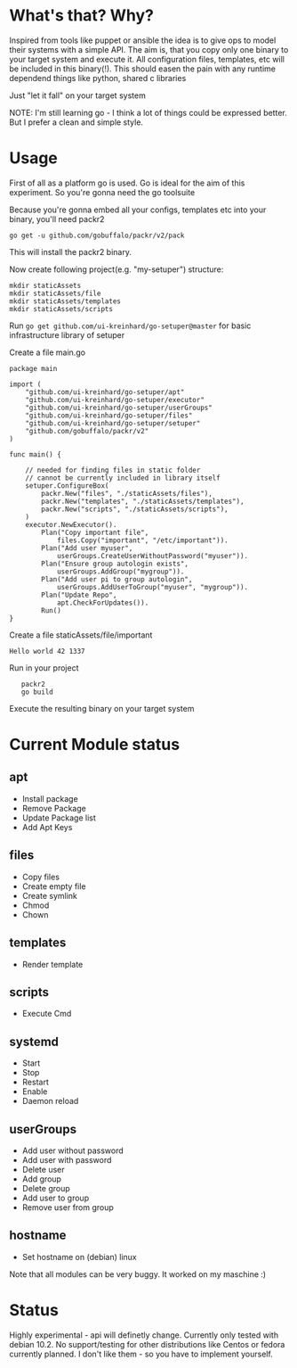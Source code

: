 # What's that? Why?
Inspired from tools like puppet or ansible the idea is to give ops to model their systems with a simple API. The aim is, that you copy only one binary to your target system and execute it. All configuration files, templates, etc will be included in this binary(!). This should easen the pain with any runtime dependend things like python, shared c libraries 

Just "let it fall" on your target system

NOTE: I'm still learning go - I think a lot of things could be expressed better. But I prefer a clean and simple style. 

# Usage
First of all as a platform go is used. Go is ideal for the aim of this experiment. So you're gonna need the go toolsuite

Because you're gonna embed all your configs, templates etc into your binary, you'll need packr2

```
go get -u github.com/gobuffalo/packr/v2/pack
```

This will install the packr2 binary.

Now create following project(e.g. "my-setuper") structure:

```
mkdir staticAssets
mkdir staticAssets/file
mkdir staticAssets/templates
mkdir staticAssets/scripts
```

Run `go get github.com/ui-kreinhard/go-setuper@master` for basic infrastructure library of setuper

Create a file main.go
```
package main

import (
	"github.com/ui-kreinhard/go-setuper/apt"
	"github.com/ui-kreinhard/go-setuper/executor"
	"github.com/ui-kreinhard/go-setuper/userGroups"
	"github.com/ui-kreinhard/go-setuper/files"
	"github.com/ui-kreinhard/go-setuper/setuper"
	"github.com/gobuffalo/packr/v2"
)

func main() {

	// needed for finding files in static folder
	// cannot be currently included in library itself
	setuper.ConfigureBox(
		packr.New("files", "./staticAssets/files"),
		packr.New("templates", "./staticAssets/templates"),
		packr.New("scripts", "./staticAssets/scripts"),
	)	
    executor.NewExecutor().
        Plan("Copy important file",
			files.Copy("important", "/etc/important")).
		Plan("Add user myuser",
			userGroups.CreateUserWithoutPassword("myuser")).
		Plan("Ensure group autologin exists",
			userGroups.AddGroup("mygroup")).
		Plan("Add user pi to group autologin",
			userGroups.AddUserToGroup("myuser", "mygroup")).
		Plan("Update Repo",
			apt.CheckForUpdates()).
        Run()
}

```
Create a file staticAssets/file/important
```
Hello world 42 1337
```


Run in your project
```
   packr2
   go build
```

Execute the resulting binary on your target system

# Current Module status
## apt
* Install package
* Remove Package
* Update Package list
* Add Apt Keys
## files
* Copy files
* Create empty file
* Create symlink
* Chmod
* Chown
## templates
* Render template
## scripts
* Execute Cmd
## systemd
* Start
* Stop
* Restart
* Enable
* Daemon reload
## userGroups
* Add user without password
* Add user with password 
* Delete user
* Add group
* Delete group
* Add user to group
* Remove user from group
## hostname
* Set hostname on (debian) linux 

Note that all modules can be very buggy. It worked on my maschine :)

# Status
Highly experimental - api will definetly change. Currently only tested with debian 10.2. No support/testing for other distributions like Centos or fedora currently planned. I don't like them - so you have to implement yourself. 